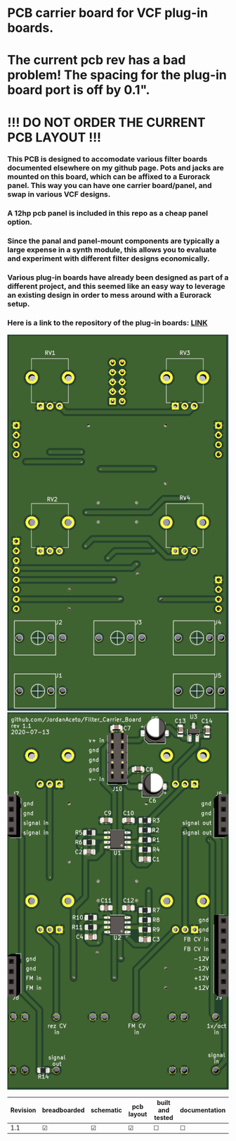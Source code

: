# PCB carrier board for VCF plug-in boards.

# The current pcb rev has a bad problem! The spacing for the plug-in board port is off by 0.1". 

# !!! DO NOT ORDER THE CURRENT PCB LAYOUT !!!

### This PCB is designed to accomodate various filter boards documented elsewhere on my github page. Pots and jacks are mounted on this board, which can be affixed to a Eurorack panel. This way you can have one carrier board/panel, and swap in various VCF designs.

### A 12hp pcb panel is included in this repo as a cheap panel option.

### Since the panal and panel-mount components are typically a large expense in a synth module, this allows you to evaluate and experiment with different filter designs economically.

### Various plug-in boards have already been designed as part of a different project, and this seemed like an easy way to leverage an existing design in order to mess around with a Eurorack setup.

### Here is a link to the repository of the plug-in boards: [LINK](https://github.com/JordanAceto/VCF_plug_in_boards "optical phasor plug-in board")

![PCB Front](./pics/pcb_front.png) ![PCB Rear](./pics/pcb_rear.png)

Revision | breadboarded | schematic | pcb layout | built and tested | documentation
---------|--------------|-----------|------------|------------------|---------------
1.1      | &#9745;      | &#9745;   | &#9745;    | &#9744;          | &#9744; 